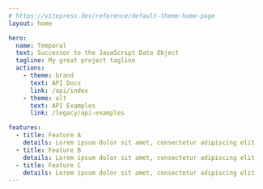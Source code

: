 ```yaml
---
# https://vitepress.dev/reference/default-theme-home-page
layout: home

hero:
  name: Temporal
  text: Successor to the JavaScript Date Object
  tagline: My great project tagline
  actions:
    - theme: brand
      text: API Docs
      link: /api/index
    - theme: alt
      text: API Examples
      link: /legacy/api-examples

features:
  - title: Feature A
    details: Lorem ipsum dolor sit amet, consectetur adipiscing elit
  - title: Feature B
    details: Lorem ipsum dolor sit amet, consectetur adipiscing elit
  - title: Feature C
    details: Lorem ipsum dolor sit amet, consectetur adipiscing elit
---
```

